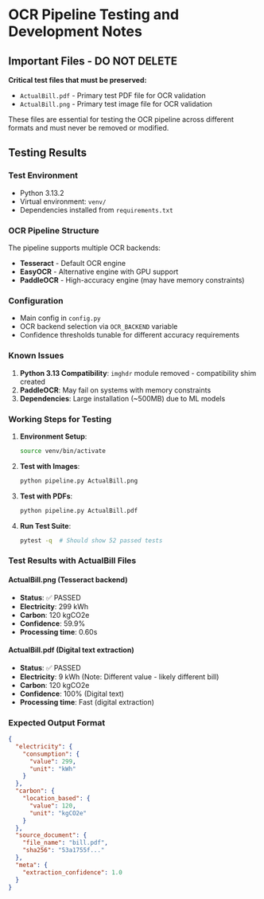 # OCR Pipeline Testing and Development Notes

## Important Files - DO NOT DELETE

**Critical test files that must be preserved:**
- `ActualBill.pdf` - Primary test PDF file for OCR validation
- `ActualBill.png` - Primary test image file for OCR validation

These files are essential for testing the OCR pipeline across different formats and must never be removed or modified.

## Testing Results

### Test Environment
- Python 3.13.2
- Virtual environment: `venv/`
- Dependencies installed from `requirements.txt`

### OCR Pipeline Structure
The pipeline supports multiple OCR backends:
- **Tesseract** - Default OCR engine
- **EasyOCR** - Alternative engine with GPU support
- **PaddleOCR** - High-accuracy engine (may have memory constraints)

### Configuration
- Main config in `config.py`
- OCR backend selection via `OCR_BACKEND` variable
- Confidence thresholds tunable for different accuracy requirements

### Known Issues
1. **Python 3.13 Compatibility**: `imghdr` module removed - compatibility shim created
2. **PaddleOCR**: May fail on systems with memory constraints
3. **Dependencies**: Large installation (~500MB) due to ML models

### Working Steps for Testing

1. **Environment Setup**:
   ```bash
   source venv/bin/activate
   ```

2. **Test with Images**:
   ```bash
   python pipeline.py ActualBill.png
   ```

3. **Test with PDFs**:
   ```bash
   python pipeline.py ActualBill.pdf
   ```

4. **Run Test Suite**:
   ```bash
   pytest -q  # Should show 52 passed tests
   ```

### Test Results with ActualBill Files

#### ActualBill.png (Tesseract backend)
- **Status**: ✅ PASSED
- **Electricity**: 299 kWh
- **Carbon**: 120 kgCO2e  
- **Confidence**: 59.9%
- **Processing time**: 0.60s

#### ActualBill.pdf (Digital text extraction)
- **Status**: ✅ PASSED  
- **Electricity**: 9 kWh (Note: Different value - likely different bill)
- **Carbon**: 120 kgCO2e
- **Confidence**: 100% (Digital text)
- **Processing time**: Fast (digital extraction)

### Expected Output Format
```json
{
  "electricity": {
    "consumption": {
      "value": 299,
      "unit": "kWh"
    }
  },
  "carbon": {
    "location_based": {
      "value": 120,
      "unit": "kgCO2e"
    }
  },
  "source_document": {
    "file_name": "bill.pdf",
    "sha256": "53a1755f..."
  },
  "meta": {
    "extraction_confidence": 1.0
  }
}
```
